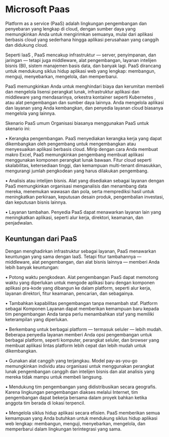 # Microsoft Paas

Platform as a service (PaaS) adalah lingkungan pengembangan dan penyebaran yang lengkap di cloud, dengan sumber daya yang memungkinkan Anda untuk mengirimkan semuanya, mulai dari aplikasi berbasis cloud yang sederhana hingga aplikasi perusahaan yang canggih dan didukung cloud. 

Seperti IaaS , PaaS mencakup infrastruktur — server, penyimpanan, dan jaringan — tetapi juga middleware, alat pengembangan, layanan intelijen bisnis (BI), sistem manajemen basis data, dan banyak lagi. PaaS dirancang untuk mendukung siklus hidup aplikasi web yang lengkap: membangun, menguji, menyebarkan, mengelola, dan memperbarui.

PaaS memungkinkan Anda untuk menghindari biaya dan kerumitan membeli dan mengelola lisensi perangkat lunak, infrastruktur aplikasi dan middleware yang mendasarinya, orkestra kontainer seperti Kubernetes , atau alat pengembangan dan sumber daya lainnya. Anda mengelola aplikasi dan layanan yang Anda kembangkan, dan penyedia layanan cloud biasanya mengelola yang lainnya.

Skenario PaaS umum
Organisasi biasanya menggunakan PaaS untuk skenario ini:

•	Kerangka pengembangan. PaaS menyediakan kerangka kerja yang dapat dikembangkan oleh pengembang untuk mengembangkan atau menyesuaikan aplikasi berbasis cloud. Mirip dengan cara Anda membuat makro Excel, PaaS memungkinkan pengembang membuat aplikasi menggunakan komponen perangkat lunak bawaan. Fitur cloud seperti skalabilitas, ketersediaan tinggi, dan kemampuan multi-tenant dimasukkan, mengurangi jumlah pengkodean yang harus dilakukan pengembang.

•	Analisis atau intelijen bisnis. Alat yang disediakan sebagai layanan dengan PaaS memungkinkan organisasi menganalisis dan menambang data mereka, menemukan wawasan dan pola, serta memprediksi hasil untuk meningkatkan perkiraan, keputusan desain produk, pengembalian investasi, dan keputusan bisnis lainnya.

•	Layanan tambahan. Penyedia PaaS dapat menawarkan layanan lain yang meningkatkan aplikasi, seperti alur kerja, direktori, keamanan, dan penjadwalan.

## Keuntungan dari PaaS

Dengan menghadirkan infrastruktur sebagai layanan, PaaS menawarkan keuntungan yang sama dengan IaaS. Tetapi fitur tambahannya — middleware, alat pengembangan, dan alat bisnis lainnya — memberi Anda lebih banyak keuntungan:

•	Potong waktu pengkodean. Alat pengembangan PaaS dapat memotong waktu yang diperlukan untuk mengode aplikasi baru dengan komponen aplikasi pra-kode yang dibangun ke dalam platform, seperti alur kerja, layanan direktori, fitur keamanan, pencarian, dan sebagainya.

•	Tambahkan kapabilitas pengembangan tanpa menambah staf. Platform sebagai Komponen Layanan dapat memberikan kemampuan baru kepada tim pengembangan Anda tanpa perlu menambahkan staf yang memiliki keterampilan yang diperlukan.

•	Berkembang untuk berbagai platform — termasuk seluler — lebih mudah. Beberapa penyedia layanan memberi Anda opsi pengembangan untuk berbagai platform, seperti komputer, perangkat seluler, dan browser yang membuat aplikasi lintas platform lebih cepat dan lebih mudah untuk dikembangkan.

•	Gunakan alat canggih yang terjangkau. Model pay-as-you-go memungkinkan individu atau organisasi untuk menggunakan perangkat lunak pengembangan canggih dan intelijen bisnis dan alat analisis yang mereka tidak mampu untuk membeli langsung.

•	Mendukung tim pengembangan yang didistribusikan secara geografis. Karena lingkungan pengembangan diakses melalui Internet, tim pengembangan dapat bekerja bersama dalam proyek bahkan ketika anggota tim berada di lokasi terpencil.

•	Mengelola siklus hidup aplikasi secara efisien. PaaS memberikan semua kemampuan yang Anda butuhkan untuk mendukung siklus hidup aplikasi web lengkap: membangun, menguji, menyebarkan, mengelola, dan memperbarui dalam lingkungan terintegrasi yang sama.


